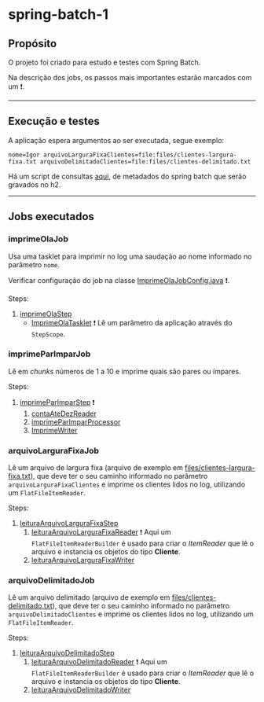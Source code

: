 # spring-batch-1

## Propósito

O projeto foi criado para estudo e testes com Spring Batch.

Na descrição dos jobs, os passos mais importantes estarão marcados com um &#x2757;.

---

## Execução e testes

A aplicação espera argumentos ao ser executada, segue exemplo:


```
nome=Igor arquivoLarguraFixaClientes=file:files/clientes-largura-fixa.txt arquivoDelimitadoClientes=file:files/clientes-delimitado.txt
```

Há um script de consultas [aqui](./consultas-metadados-spring-batch.sql), de metadados do spring batch que serão gravados no h2.

---

## Jobs executados

### imprimeOlaJob

Usa uma tasklet para imprimir no log uma saudação ao nome informado no parâmetro ``nome``.

Verificar configuração do job na classe [ImprimeOlaJobConfig.java](./src/main/java/br/dev/ibs/springbatch1/jobs/ola/ImprimeOlaJobConfig.java) &#x2757;.

Steps:
1. [imprimeOlaStep](./src/main/java/br/dev/ibs/springbatch1/jobs/ola/step/ImprimeOlaStepConfig.java)
    - [ImprimeOlaTasklet](./src/main/java/br/dev/ibs/springbatch1/jobs/ola/tasklet/ImprimeOlaTasklet.java) &#x2757;
    Lê um parâmetro da aplicação através do ``StepScope``.

### imprimeParImparJob

Lê em _chunks_ números de 1 a 10 e imprime quais são pares ou ímpares.

Steps:
1. [imprimeParImparStep](./src/main/java/br/dev/ibs/springbatch1/jobs/parimpar/step/ImprimeParImparStepConfig.java) &#x2757;
   1. [contaAteDezReader](./src/main/java/br/dev/ibs/springbatch1/jobs/parimpar/reader/ContaAteDezReaderConfig.java)
   2. [imprimeParImparProcessor](./src/main/java/br/dev/ibs/springbatch1/jobs/parimpar/processor/ImprimeParImparProcessorConfig.java)
   3. [ImprimeWriter](./src/main/java/br/dev/ibs/springbatch1/jobs/parimpar/writer/ImprimeWriter.java)

### arquivoLarguraFixaJob

Lê um arquivo de largura fixa (arquivo de exemplo em [files/clientes-largura-fixa.txt](./files/clientes-largura-fixa.txt)),
que deve ter o seu caminho informado no parâmetro ``arquivoLarguraFixaClientes`` e imprime os clientes lidos no log, 
utilizando um ``FlatFileItemReader``.

Steps:
1. [leituraArquivoLarguraFixaStep](./src/main/java/br/dev/ibs/springbatch1/jobs/arquivolargurafixa/step/LeituraArquivoLarguraFixaStepConfig.java)
   1. [leituraArquivoLarguraFixaReader](./src/main/java/br/dev/ibs/springbatch1/jobs/arquivolargurafixa/reader/LeituraArquivoLarguraFixaReaderConfig.java) &#x2757;
   Aqui um ``FlatFileItemReaderBuilder`` é usado para criar o _ItemReader_ que lê o arquivo e instancia os objetos do tipo **Cliente**. 
   2. [leituraArquivoLarguraFixaWriter](./src/main/java/br/dev/ibs/springbatch1/jobs/arquivolargurafixa/writer/LeituraArquivoLarguraFixaWriterConfig.java)

### arquivoDelimitadoJob

Lê um arquivo delimitado (arquivo de exemplo em [files/clientes-delimitado.txt](./files/clientes-delimitado.txt)),
que deve ter o seu caminho informado no parâmetro ``arquivoDelimitadoClientes`` e imprime os clientes lidos no log,
utilizando um ``FlatFileItemReader``.

Steps:
1. [leituraArquivoDelimitadoStep](./src/main/java/br/dev/ibs/springbatch1/jobs/arquivodelimitado/step/LeituraArquivoDelimitadoStepConfig.java)
   1. [leituraArquivoDelimitadoReader](./src/main/java/br/dev/ibs/springbatch1/jobs/arquivodelimitado/reader/LeituraArquivoDelimitadoReaderConfig.java) &#x2757;
      Aqui um ``FlatFileItemReaderBuilder`` é usado para criar o _ItemReader_ que lê o arquivo e instancia os objetos do tipo **Cliente**.
   2. [leituraArquivoDelimitadoWriter](./src/main/java/br/dev/ibs/springbatch1/jobs/arquivodelimitado/writer/LeituraArquivoDelimitadoWriterConfig.java)
